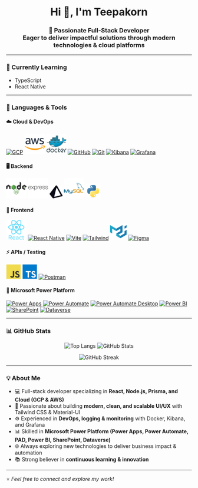 <h1 align="center">Hi 👋, I'm Teepakorn</h1>
<h3 align="center">
  🚀 Passionate Full-Stack Developer <br/>
  Eager to deliver impactful solutions through modern technologies & cloud platforms
</h3>

---

### 🌱 Currently Learning
- TypeScript  
- React Native  

---

### 🔧 Languages & Tools  

#### ☁️ Cloud & DevOps  
<p align="left">
  <a href="https://cloud.google.com/" target="_blank"><img src="https://www.vectorlogo.zone/logos/google_cloud/google_cloud-icon.svg" width="45" height="45" alt="GCP"/></a>
  <a href="https://aws.amazon.com/" target="_blank"><img src="https://raw.githubusercontent.com/devicons/devicon/master/icons/amazonwebservices/amazonwebservices-original-wordmark.svg" width="55" height="55" alt="AWS"/></a>
  <a href="https://www.docker.com/" target="_blank"><img src="https://raw.githubusercontent.com/devicons/devicon/master/icons/docker/docker-original-wordmark.svg" width="55" height="55" alt="Docker"/></a>
  <a href="https://github.com/" target="_blank"><img src="https://www.vectorlogo.zone/logos/github/github-icon.svg" width="40" height="40" alt="GitHub"/></a>
  <a href="https://git-scm.com/" target="_blank"><img src="https://www.vectorlogo.zone/logos/git-scm/git-scm-icon.svg" width="40" height="40" alt="Git"/></a>
  <a href="https://www.elastic.co/kibana" target="_blank"><img src="https://www.vectorlogo.zone/logos/elastic/elastic-icon.svg" width="40" height="40" alt="Kibana"/></a>
  <a href="https://grafana.com/" target="_blank"><img src="https://www.vectorlogo.zone/logos/grafana/grafana-icon.svg" width="40" height="40" alt="Grafana"/></a>
</p>

#### 🖥️ Backend  
<p align="left">
  <a href="https://nodejs.org" target="_blank"><img src="https://raw.githubusercontent.com/devicons/devicon/master/icons/nodejs/nodejs-original-wordmark.svg" width="55" height="55" alt="Node.js"/></a>
  <a href="https://expressjs.com/" target="_blank"><img src="https://raw.githubusercontent.com/devicons/devicon/master/icons/express/express-original-wordmark.svg" width="55" height="55" alt="Express"/></a>
  <a href="https://www.prisma.io/" target="_blank"><img src="https://raw.githubusercontent.com/prisma/presskit/main/Assets/Prisma-DarkSymbol.png" width="35" height="35" alt="Prisma"/></a>
  <a href="https://www.mysql.com/" target="_blank"><img src="https://raw.githubusercontent.com/devicons/devicon/master/icons/mysql/mysql-original-wordmark.svg" width="55" height="55" alt="MySQL"/></a>
  <a href="https://www.python.org/" target="_blank"><img src="https://raw.githubusercontent.com/devicons/devicon/master/icons/python/python-original.svg" width="40" height="40" alt="Python"/></a>
</p>

#### 🎨 Frontend  
<p align="left">
  <a href="https://reactjs.org/" target="_blank"><img src="https://raw.githubusercontent.com/devicons/devicon/master/icons/react/react-original-wordmark.svg" width="55" height="55" alt="React"/></a>
  <a href="https://reactnative.dev/" target="_blank"><img src="https://reactnative.dev/img/header_logo.svg" width="40" height="40" alt="React Native"/></a>
  <a href="https://vitejs.dev/" target="_blank"><img src="https://vitejs.dev/logo.svg" width="40" height="40" alt="Vite"/></a>
  <a href="https://tailwindcss.com/" target="_blank"><img src="https://www.vectorlogo.zone/logos/tailwindcss/tailwindcss-icon.svg" width="40" height="40" alt="Tailwind"/></a>
  <a href="https://mui.com/" target="_blank"><img src="https://raw.githubusercontent.com/devicons/devicon/master/icons/materialui/materialui-original.svg" width="45" height="45" alt="MUI"/></a>
  <a href="https://www.figma.com/" target="_blank"><img src="https://www.vectorlogo.zone/logos/figma/figma-icon.svg" width="40" height="40" alt="Figma"/></a>
</p>

#### ⚡ APIs / Testing  
<p align="left">
  <a href="https://developer.mozilla.org/en-US/docs/Web/JavaScript" target="_blank"><img src="https://raw.githubusercontent.com/devicons/devicon/master/icons/javascript/javascript-original.svg" width="40" height="40" alt="JavaScript"/></a>
  <a href="https://www.typescriptlang.org/" target="_blank"><img src="https://raw.githubusercontent.com/devicons/devicon/master/icons/typescript/typescript-original.svg" width="40" height="40" alt="TypeScript"/></a>
  <a href="https://postman.com" target="_blank"><img src="https://www.vectorlogo.zone/logos/getpostman/getpostman-icon.svg" width="40" height="40" alt="Postman"/></a>
</p>

#### 💼 Microsoft Power Platform  
<p align="left">
  <a href="https://powerapps.microsoft.com/" target="_blank"><img src="https://img.icons8.com/color/48/power-apps.png" width="40" height="40" alt="Power Apps"/></a>
  <a href="https://powerautomate.microsoft.com/" target="_blank"><img src="https://img.icons8.com/color/48/power-automate.png" width="40" height="40" alt="Power Automate"/></a>
  <a href="https://learn.microsoft.com/en-us/power-automate/desktop-flows/" target="_blank"><img src="https://img.icons8.com/color/48/robot-2.png" width="40" height="40" alt="Power Automate Desktop"/></a>
  <a href="https://powerbi.microsoft.com/" target="_blank"><img src="https://img.icons8.com/color/48/power-bi.png" width="40" height="40" alt="Power BI"/></a>
  <a href="https://www.microsoft.com/en-us/microsoft-365/sharepoint/collaboration" target="_blank"><img src="https://img.icons8.com/color/48/sharepoint.png" width="40" height="40" alt="SharePoint"/></a>
  <a href="https://learn.microsoft.com/en-us/power-apps/maker/data-platform-overview" target="_blank"><img src="https://img.icons8.com/color/48/database.png" width="40" height="40" alt="Dataverse"/></a>
</p>

---

### 📊 GitHub Stats
<p align="center">
  <img src="https://github-readme-stats.vercel.app/api/top-langs?username=teepakornsri&show_icons=true&locale=en&layout=compact&theme=tokyonight" alt="Top Langs" height="150"/>
  <img src="https://github-readme-stats.vercel.app/api?username=teepakornsri&show_icons=true&locale=en&theme=tokyonight" alt="GitHub Stats" height="150"/>
</p>

<p align="center">
  <img src="https://github-readme-streak-stats.herokuapp.com/?user=teepakornsri&theme=tokyonight" alt="GitHub Streak" height="150"/>
</p>

---

### 💡 About Me
- 💻 Full-stack developer specializing in **React, Node.js, Prisma, and Cloud (GCP & AWS)**  
- 🎨 Passionate about building **modern, clean, and scalable UI/UX** with Tailwind CSS & Material-UI  
- ⚙️ Experienced in **DevOps, logging & monitoring** with Docker, Kibana, and Grafana  
- 📊 Skilled in **Microsoft Power Platform (Power Apps, Power Automate, PAD, Power BI, SharePoint, Dataverse)**  
- 🌐 Always exploring new technologies to deliver business impact & automation  
- 📚 Strong believer in **continuous learning & innovation**  

---

⭐️ *Feel free to connect and explore my work!*
